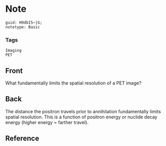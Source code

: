 # Note
```
guid: H9dbI5~|G;
notetype: Basic
```

### Tags
```
Imaging
PET
```

## Front
What fundamentally limits the spatial resolution of a PET image?

## Back
The distance the positron travels prior to annihilation fundamentally limits spatial resolution. This is a function of positron energy or nuclide decay energy (higher energy = farther travel).

## Reference

